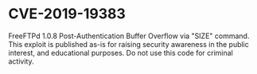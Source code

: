 # CVE-2019-19383
 FreeFTPd 1.0.8 Post-Authentication Buffer Overflow via "SIZE" command. This exploit is published as-is for raising security awareness in the public interest, and educational purposes. Do not use this code for criminal activity.  
